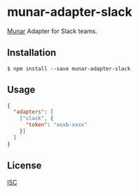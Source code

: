 # munar-adapter-slack

[Munar] Adapter for Slack teams.

## Installation

```shell
$ npm install --save munar-adapter-slack
```

## Usage

```json
{
  "adapters": [
    ["slack", {
      "token": "xoxb-xxxx"
    }]
  ]
}
```

## License

[ISC]

[Munar]: http://munar.space
[ISC]: ../../LICENSE
